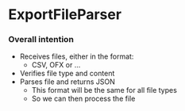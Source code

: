 # ExportFileParser

### Overall intention
* Receives files, either in the format: 
  * CSV, OFX or ...
* Verifies file type and content
* Parses file and returns JSON 
  * This format will be the same for all file types
  * So we can then process the file